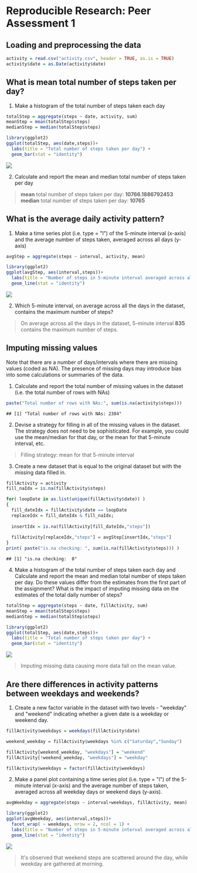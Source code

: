 # Reproducible Research: Peer Assessment 1


## Loading and preprocessing the data

```r
activity = read.csv("activity.csv", header = TRUE, as.is = TRUE)
activity$date = as.Date(activity$date)
```


## What is mean total number of steps taken per day?
1. Make a histogram of the total number of steps taken each day

```r
totalStep = aggregate(steps ~ date, activity, sum)
meanStep = mean(totalStep$steps)
medianStep = median(totalStep$steps)

library(ggplot2)
ggplot(totalStep, aes(date,steps))+
  labs(title = "Total number of steps taken per day") +
  geom_bar(stat = "identity")
```

![](PA1_template_files/figure-html/unnamed-chunk-2-1.png)<!-- -->

2. Calculate and report the mean and median total number of steps taken per day  

> **mean**   total number of steps taken per day: **10766.1886792453**  
> **median** total number of steps taken per day: **10765**  


## What is the average daily activity pattern?
1. Make a time series plot (i.e. type = "l") of the 5-minute interval (x-axis)
and the average number of steps taken, averaged across all days (y-axis)

```r
avgStep = aggregate(steps ~ interval, activity, mean)

library(ggplot2)
ggplot(avgStep, aes(interval,steps))+
  labs(title = "Number of steps in 5-minute interval averaged across all days") +
  geom_line(stat = "identity")
```

![](PA1_template_files/figure-html/unnamed-chunk-3-1.png)<!-- -->

2. Which 5-minute interval, on average across all the days in the dataset,
contains the maximum number of steps?  

> On average across all the days in the dataset, 5-minute interval **835** contains the maximum number of steps.  

## Imputing missing values
Note that there are a number of days/intervals where there are missing values
(coded as NA). The presence of missing days may introduce bias into some
calculations or summaries of the data.
1. Calculate and report the total number of missing values in the dataset
(i.e. the total number of rows with NAs)

```r
paste("Total number of rows with NAs:", sum(is.na(activity$steps)))
```

```
## [1] "Total number of rows with NAs: 2304"
```

2. Devise a strategy for filling in all of the missing values in the dataset. The
strategy does not need to be sophisticated. For example, you could use
the mean/median for that day, or the mean for that 5-minute interval, etc.  

> Filling strategy: mean for that 5-minute interval  
  
3. Create a new dataset that is equal to the original dataset but with the
missing data filled in.  

```r
fillActivity = activity
fill_naIdx = is.na(fillActivity$steps)

for( loopDate in as.list(unique(fillActivity$date)) )
{
  fill_dateIdx = fillActivity$date == loopDate
  replaceIdx = fill_dateIdx & fill_naIdx;
  
  insertIdx = is.na(fillActivity[fill_dateIdx,"steps"])
    
  fillActivity[replaceIdx,"steps"] = avgStep[insertIdx,"steps"]
}
print( paste("is.na checking: ", sum(is.na(fillActivity$steps))) )
```

```
## [1] "is.na checking:  0"
```

4. Make a histogram of the total number of steps taken each day and Calculate
and report the mean and median total number of steps taken per day. Do
these values differ from the estimates from the first part of the assignment?
What is the impact of imputing missing data on the estimates of the total
daily number of steps?  

```r
totalStep = aggregate(steps ~ date, fillActivity, sum)
meanStep = mean(totalStep$steps)
medianStep = median(totalStep$steps)

library(ggplot2)
ggplot(totalStep, aes(date,steps))+
  labs(title = "Total number of steps taken per day") +
  geom_bar(stat = "identity")
```

![](PA1_template_files/figure-html/unnamed-chunk-6-1.png)<!-- -->
  
> Imputing missing data causing more data fall on the mean value.     
  
  
## Are there differences in activity patterns between weekdays and weekends?
1. Create a new factor variable in the dataset with two levels - "weekday"
and "weekend" indicating whether a given date is a weekday or weekend
day.

```r
fillActivity$weekdays = weekdays(fillActivity$date)

weekend_weekday = fillActivity$weekdays %in% c("Saturday","Sunday")

fillActivity[weekend_weekday, "weekdays"] = "weekend"
fillActivity[!weekend_weekday, "weekdays"] = "weekday"

fillActivity$weekdays = factor(fillActivity$weekdays)
```

2. Make a panel plot containing a time series plot (i.e. type = "l") of the
5-minute interval (x-axis) and the average number of steps taken, averaged
across all weekday days or weekend days (y-axis).

```r
avgWeekday = aggregate(steps ~ interval+weekdays, fillActivity, mean)

library(ggplot2)
ggplot(avgWeekday, aes(interval,steps))+
  facet_wrap( ~ weekdays, nrow = 2, ncol = 1) + 
  labs(title = "Number of steps in 5-minute interval averaged across all days") +
  geom_line(stat = "identity")
```

![](PA1_template_files/figure-html/unnamed-chunk-8-1.png)<!-- -->

> It's observed that weekend steps are scattered around the day, while weekday are gathered at morning.
